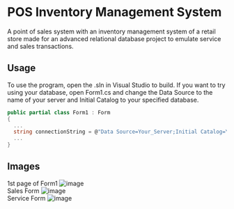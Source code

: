 # POS Inventory Management System

A point of sales system with an inventory management system of a retail store made for an advanced relational database project to emulate service and sales transactions.

## Usage
To use the program, open the .sln in Visual Studio to build. If you want to try using your database, open Form1.cs and change the Data Source to the name of your server and Initial Catalog to your specified database.
```csharp
public partial class Form1 : Form
{
  ...
  string connectionString = @"Data Source=Your_Server;Initial Catalog=Your_Database;Integrated Security=true";
  ...
}
```
## Images
1st page of Form1
![image](https://github.com/user-attachments/assets/2dc8b078-e37d-4fae-9677-f0be4aaca8df)<br>
Sales Form
![image](https://github.com/user-attachments/assets/eccb13b8-192d-474a-a856-bba1e5c4ca7a)<br>
Service Form
![image](https://github.com/user-attachments/assets/0d33050b-c2e3-4cbb-a4c0-fcdd43363a89)
